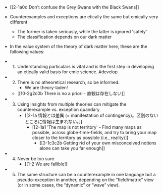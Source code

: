 - [[2-1a0d Don't confuse the Grey Swans with the Black Swans]]

- Counterexamples and exceptions are etically the same but emically very different
	- The former is taken seriously, while the latter is ignored 'safely'
	- The classification depends on our dark matter
- In the value system of the theory of dark matter here, these are the following values:
- 1. Understanding particulars is vital and is the first step in developing an etically valid basis for emic science. #develop
- 2. There is no atheoretical research, so be informed.
        - We are theory-laden! 
	- [[10-2g2c0b There is no a priori - 直観は存在しない]]
- 3. Using insights from multiple theories can mitigate the counterexample vs. exception quandary.
	    - [[2-1a 情報とは差異 (= manifestation of contingency)。区別のないところに情報は生まれない。]]
		    - [[2-1a1 'The map is not territory' - Find many maps as possible, across globe-time-fields, and try to bring your map closer to the territory as possible (i.e., reality)]]
			    - [[3-1c3c2b Getting rid of your own misconceived notions alone can take you far enough]]
- 4. Never be too sure.
	    - [[1-2 We are fallible]]
- 5. The same structure can be a counterexample in one language but a pseudo-exception in another, depending on the “field/matrix” view (or in some cases, the “dynamic” or “wave” view).

